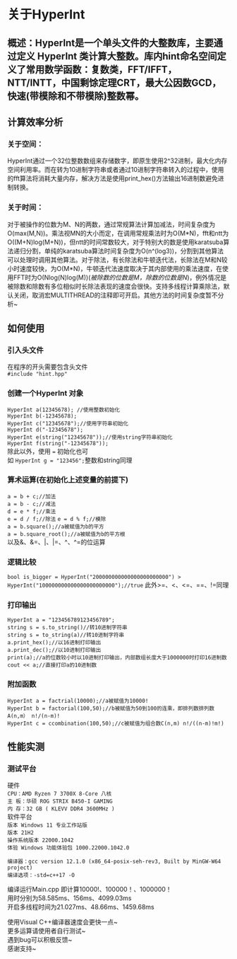 # 关于HyperInt

## 概述：HyperInt是一个单头文件的大整数库，主要通过定义 HyperInt 类计算大整数。库内hint命名空间定义了常用数学函数：复数类，FFT/IFFT，NTT/INTT，中国剩馀定理CRT，最大公因数GCD，快速(带模除和不带模除)整数幂。

## 计算效率分析  
### 关于空间：  
HyperInt通过一个32位整数数组来存储数字，即原生使用2^32进制，最大化内存空间利用率。而在转为10进制字符串或者通过10进制字符串转入的过程中，使用的fft算法将消耗大量内存，解决方法是使用print_hex()方法输出16进制数避免进制转换。

### 关于时间：
对于被操作的位数为M、N的两数，通过常规算法计算加减法，时间复杂度为O(max(M,N))。乘法视MN的大小而定，在调用常规乘法时为O(M\*N)，fft和ntt为O((M+N)log(M+N))，但ntt的时间常数较大，对于特别大的数是使用karatsuba算法递归分割，单纯的karatsuba算法时间复杂度为O(n^(log3))，分割到其他算法可以处理时调用其他算法。对于除法，有长除法和牛顿迭代法，长除法在M和N较小时速度较快，为O(M\*N)，牛顿迭代法速度取决于其内部使用的乘法速度，在使用FFT时为O(Nlog(N)log(M))(*被除数的位数是M，除数的位数是N*)，例外情况是被除数和除数有多位相似时长除法表现的速度会很快。支持多线程计算乘除法，默认关闭，取消宏MULTITHREAD的注释即可开启。其他方法的时间复杂度暂不分析~

## 如何使用
### 引入头文件  
在程序的开头需要包含头文件  
`#include "hint.hpp"`

### 创建一个HyperInt 对象
`HyperInt a(12345678); //使用整数初始化`  
`HyperInt b(-12345678);`  
`HyperInt c("12345678");//使用字符串初始化`  
`HyperInt d("-12345678");`  
`HyperInt e(string("12345678"));//使用string字符串初始化`  
`HyperInt f(string("-12345678"));`  
除此以外，使用 `=` 初始化也可  
如 `HyperInt g = "123456";`整数和string同理  

### 算术运算(在初始化上述变量的前提下)  
`a = b + c;//加法`  
`a = b - c;//减法`  
`d = e * f;//乘法`  
`e = d / f;//除法`
`e = d % f;//模除`  
`a = b.square();//a被赋值为b的平方`  
`a = b.square_root();//a被赋值为b的平方根`  
以及&、&=、|、|=、^、^=的位运算  

### 逻辑比较  
`bool is_bigger = HyperInt("200000000000000000000000") > HyperInt("100000000000000000000000");//true`
此外>=、<、<=、==、!=同理

### 打印输出  
`HyperInt a = "123456789123456789";`    
`string s = s.to_string()//转10进制字符串`   
`string s = to_string(a)//转10进制字符串`  
`a.print_hex();//以16进制打印输出`  
`a.print_dec();//以10进制打印输出`   
`print(a);//a的位数较小时以10进制打印输出，内部数组长度大于1000000时打印16进制数`   
`cout << a;//直接打印a的10进制数`  

### 附加函数
`HyperInt a = factrial(10000);//a被赋值为10000!`  
`HyperInt b = factorial(100,50);//b被赋值为50到100的连乘，即排列数排列数A(n,m） n!/(n-m)!`  
`HyperInt c = ccombination(100,50);//c被赋值为组合数C(n,m) n!/((n-m)!m!)`  

## 性能实测
### 测试平台  
硬件  
`CPU：AMD Ryzen 7 3700X 8-Core 八核`  
`主 板：华硕 ROG STRIX B450-I GAMING`  
`内 存：32 GB ( KLEVV DDR4 3600MHz )`  
软件平台  
`版本	Windows 11 专业工作站版`  
`版本	21H2`  
`操作系统版本	22000.1042`  
`体验	Windows 功能体验包 1000.22000.1042.0`  

`编译器：gcc version 12.1.0 (x86_64-posix-seh-rev3, Built by MinGW-W64 project)`  
`编译选项：-std=c++17 -O`

编译运行Main.cpp 即计算10000!、100000！、1000000！  
用时分别为58.585ms、156ms、4099.03ms  
开启多线程时间为21.027ms、48.66ms、1459.68ms  

使用Visual C++编译器速度会更快一点~  
更多运算请使用者自行测试~  
遇到bug可以积极反馈~  
感谢支持~